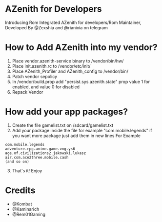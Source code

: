 # AZenith for Developers
Introducing Rom Integrated AZenith for developers/Rom Maintainer,
Developed By @Zexshia and @rianixia on telegram

# How to Add AZenith into my vendor?
1. Place vendor.azenith-service binary to /vendor/bin/hw/
2. Place init.azenith.rc to /vendor/etc/init/
3. Place AZenith_Profiler and AZenith_config to /vendor/bin/
4. Patch vendor sepolicy
5. In /vendor/build.prop add "persist.sys.azenith.state" prop value 1 for enabled, and value 0 for disabled
6. Repack Vendor

# How add your app packages?
1. Create the file gamelist.txt on /sdcard/gamelist.txt
2. Add your package inside the file for example "com.mobile.legends" if you want more package just add them in new lines
For Example
```
com.mobile.legends
adventure.rpg.anime.game.vng.ys6
age.of.civilizations2.jakowski.lukasz
air.com.ace2three.mobile.cash
(and so on)
```
3. That's it! Enjoy

# Credits
- @Kombat
- @Kaminarich
- @Rem01Gaming
